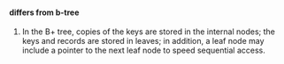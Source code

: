 #### differs from b-tree 
1. In the B+ tree, copies of the keys are stored in the internal nodes; the keys and records are stored in leaves; in addition, a leaf node may include a pointer to the next leaf node to speed sequential access.
